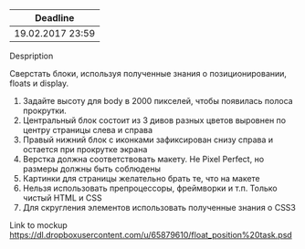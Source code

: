 ﻿Deadline         | 
-----------------|
19.02.2017 23:59 | 


Despription

Сверстать блоки, используя полученные знания о позиционировании, floats и display.

1. Задайте высоту для body в 2000 пикселей, чтобы появилась полоса прокрутки.
2. Центральный блок состоит из 3 дивов разных цветов выровнен по центру страницы слева и справа
3. Правый нижний блок с иконками зафиксирован снизу справа и остается при прокрутке экрана
4. Верстка должна соответствовать макету. Не Pixel Perfect, но размеры должны быть соблюдены
5. Картинки для страницы желательно брать те, что на макете
6. Нельзя использовать препроцессоры, фреймворки и т.п. Только чистый HTML и CSS
7. Для скругления элементов использовать полученные знания о CSS3



Link to mockup
https://dl.dropboxusercontent.com/u/65879610/float_position%20task.psd
